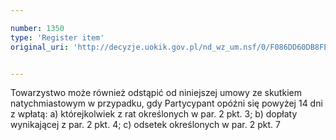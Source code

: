 ```yaml
---

number: 1350
type: 'Register item'
original_uri: 'http://decyzje.uokik.gov.pl/nd_wz_um.nsf/0/F086DD60DB8FE109C12574050039513C?OpenDocument'


---
```


Towarzystwo może również odstąpić od niniejszej umowy ze skutkiem natychmiastowym w przypadku, gdy Partycypant opóźni się powyżej 14 dni z wpłatą: a) którejkolwiek z rat określonych w par. 2 pkt. 3; b) dopłaty wynikającej z par. 2 pkt. 4; c) odsetek określonych w par. 2 pkt. 7
